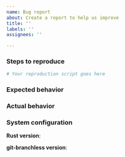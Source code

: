```yaml
---
name: Bug report
about: Create a report to help us improve
title: ''
labels: ''
assignees: ''

---
```


### Steps to reproduce
<!-- A clear and concise description of what the bug is. -->

```sh
# Your reproduction script goes here
```

### Expected behavior
<!-- Tell us what should happen -->

### Actual behavior
<!-- Tell us what happens instead -->

### System configuration
**Rust version**:
<!-- paste result of the following command -->
<!-- rustc --version -->

**git-branchless version**:
<!-- paste result of the following command -->
<!-- git-branchless --version -->
